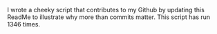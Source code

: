 I wrote a cheeky script that contributes to my Github by updating this ReadMe to illustrate why more than commits matter. This script has run 1346 times.